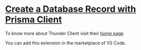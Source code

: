 # [Create a Database Record with Prisma Client](https://egghead.io/lessons/prisma-create-a-database-record-with-prisma-client)


<TimeStamp start="0:54" end="1:00">

To know more about Thunder Client visit their [home page](https://www.thunderclient.io/)

You can add this extension in the marketplace of VS Code. 

</TimeStamp>



